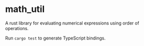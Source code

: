 # math_util
A rust library for evaluating numerical expressions using order of operations.

Run ```cargo test``` to generate TypeScript bindings.